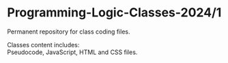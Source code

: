 # Programming-Logic-Classes-2024/1

Permanent repository for class coding files.<br>

Classes content includes:<br>
Pseudocode, JavaScript, HTML and CSS files.<br>
